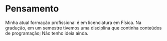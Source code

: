 # Pensamento
Minha atual formação profissional é em licenciatura em Física.
Na gradução, em um semestre tivemos uma disciplina que continha conteúdos de programação;
Não tenho ideia ainda.
